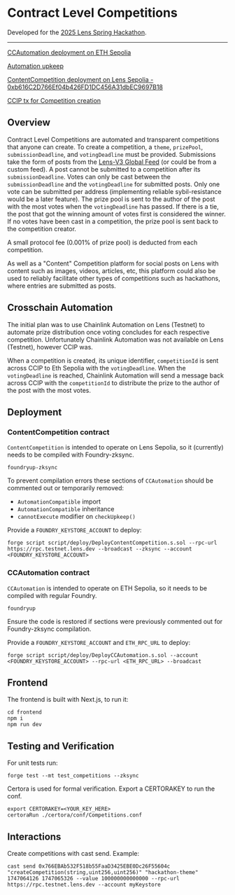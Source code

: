# Contract Level Competitions

Developed for the [2025 Lens Spring Hackathon](https://lens.xyz/news/lens-spring-hackathon).

---

[CCAutomation deployment on ETH Sepolia](https://sepolia.etherscan.io/address/0x05e158c17da90ea53b4dfc939dcdaf3899e6afd1#code)

[Automation upkeep](https://automation.chain.link/sepolia/106496519080448525428577726796186347537085405451406677883800369809437331266302)

[ContentCompetition deployment on Lens Sepolia - 0xb616C2D766Ef04b426FD1DC456A31dbEC9697B18](https://explorer.testnet.lens.xyz/address/0xb616C2D766Ef04b426FD1DC456A31dbEC9697B18)

[CCIP tx for Competition creation](https://ccip.chain.link/#/side-drawer/msg/0x45aa360089328c06635025145c2e986d5b039fc99d9b2ba400a099a531ac9b65)

## Overview

Contract Level Competitions are automated and transparent competitions that anyone can create. To create a competition, a `theme`, `prizePool`, `submissionDeadline`, and `votingDeadline` must be provided. Submissions take the form of posts from the [Lens-V3 Global Feed]() (or could be from a custom feed). A post cannot be submitted to a competition after its `submissionDeadline`. Votes can only be cast between the `submissionDeadline` and the `votingDeadline` for submitted posts. Only one vote can be submitted per address (implementing reliable sybil-resistance would be a later feature). The prize pool is sent to the author of the post with the most votes when the `votingDeadline` has passed. If there is a tie, the post that got the winning amount of votes first is considered the winner. If no votes have been cast in a competition, the prize pool is sent back to the competition creator.

A small protocol fee (0.001% of prize pool) is deducted from each competition.

As well as a "Content" Competition platform for social posts on Lens with content such as images, videos, articles, etc, this platform could also be used to reliably facilitate other types of competitions such as hackathons, where entries are submitted as posts.

## Crosschain Automation

The initial plan was to use Chainlink Automation on Lens (Testnet) to automate prize distribution once voting concludes for each respective competition. Unfortunately Chainlink Automation was not available on Lens (Testnet), however CCIP was.

When a competition is created, its unique identifier, `competitionId` is sent across CCIP to Eth Sepolia with the `votingDeadline`. When the `votingDeadline` is reached, Chainlink Automation will send a message back across CCIP with the `competitionId` to distribute the prize to the author of the post with the most votes.

## Deployment

### ContentCompetition contract

`ContentCompetition` is intended to operate on Lens Sepolia, so it (currently) needs to be compiled with Foundry-zksync.

```
foundryup-zksync
```

To prevent compilation errors these sections of `CCAutomation` should be commented out or temporarily removed:

- `AutomationCompatible` import
- `AutomationCompatible` inheritance
- `cannotExecute` modifier on `checkUpkeep()`

Provide a `FOUNDRY_KEYSTORE_ACCOUNT` to deploy:

```
forge script script/deploy/DeployContentCompetition.s.sol --rpc-url https://rpc.testnet.lens.dev --broadcast --zksync --account <FOUNDRY_KEYSTORE_ACCOUNT>
```

### CCAutomation contract

`CCAutomation` is intended to operate on ETH Sepolia, so it needs to be compiled with regular Foundry.

```
foundryup
```

Ensure the code is restored if sections were previously commented out for Foundry-zksync compilation.

Provide a `FOUNDRY_KEYSTORE_ACCOUNT` and `ETH_RPC_URL` to deploy:

```
forge script script/deploy/DeployCCAutomation.s.sol --account <FOUNDRY_KEYSTORE_ACCOUNT> --rpc-url <ETH_RPC_URL> --broadcast
```

## Frontend

The frontend is built with Next.js, to run it:

```
cd frontend
npm i
npm run dev
```

## Testing and Verification

For unit tests run:

```
forge test --mt test_competitions --zksync
```

Certora is used for formal verification. Export a CERTORAKEY to run the conf.

```
export CERTORAKEY=<YOUR_KEY_HERE>
certoraRun ./certora/conf/Competitions.conf
```

## Interactions

Create competitions with cast send. Example:

```
cast send 0x766EBAb532F518b55FaaD3425EBE0Dc26F55604c "createCompetition(string,uint256,uint256)" "hackathon-theme" 1747064126 1747065326 --value 100000000000000 --rpc-url https://rpc.testnet.lens.dev --account myKeystore
```

